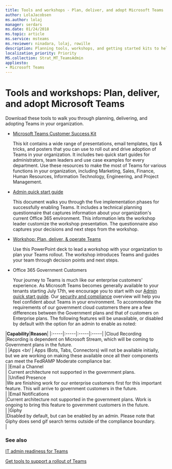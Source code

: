 ```yaml
---
title: Tools and workshops - Plan, deliver, and adopt Microsoft Teams
author: LolaJacobsen
ms.author: lolaj
manager: serdars
ms.date: 01/24/2018
ms.topic: article
ms.service: msteams
ms.reviewer: ninadara, lolaj, rowille
description: Planning tools, workshops, and getting started kits to help organizations get started with Microsoft Teams.
localization_priority: Priority
MS.collection: Strat_MT_TeamsAdmin
appliesto: 
- Microsoft Teams
---
```


Tools and workshops: Plan, deliver, and adopt Microsoft Teams
=============================================================

Download these tools to walk you through planning, delivering, and adopting Teams in your organization.


- [Microsoft Teams Customer Success Kit](http://download.microsoft.com/download/A/E/9/AE984CD4-CF4B-41E7-9ABD-6735E3F01897/MicrosoftTeamsCustomerSuccessKit.zip) 
    
    This kit contains a wide range of presentations, email templates, tips & tricks, and posters that you can use to roll out and drive adoption of Teams in your organization. It includes two quick start guides for administrators, team leaders and use case examples for every department. Use these resources to make the most of Teams for various functions in your organization, including Marketing, Sales, Finance, Human Resources, Information Technology, Engineering, and Project Management. 


- [Admin quick start guide](http://download.microsoft.com/download/F/3/9/F39B4F10-5720-4516-87E1-91E5A5678EFB/MicrosoftTeams-AdminQuickStart-EnableTeams.docx)
    
    This document walks you through the five implementation phases for successfully enabling Teams. It includes a technical planning questionnaire that captures information about your organization's current Office 365 environment. This information lets the workshop leader customize the workshop presentation. The questionnaire also captures your decisions and next steps from the workshop.

- [Workshop: Plan, deliver, & operate Teams](http://download.microsoft.com/download/A/A/D/AAD74246-790D-4E61-8DA0-865742CB42DB/MicrosoftTeams-Planning-Workshop-Dec2017.pptx) 
    
    Use this PowerPoint deck to lead a workshop with your organization to plan your Teams rollout. The workshop introduces Teams and guides your team through decision points and next steps.

- Office 365 Government Customers

   Your journey to Teams is much like our enterprise customers' experience. As Microsoft Teams becomes generally available to your tenants starting July 17th, we encourage you to start with our [Admin quick start guide](http://download.microsoft.com/download/F/3/9/F39B4F10-5720-4516-87E1-91E5A5678EFB/MicrosoftTeams-AdminQuickStart-EnableTeams.docx). Our [security and compliance](https://docs.microsoft.com/en-us/MicrosoftTeams/security-compliance-overview) overview will help you feel confident about Teams in your environment.  To accommodate the requirements of our government cloud customers there are a few differences between the Government plans and that of customers on Enterprise plans. The following features will be unavailable, or disabled by default with the option for an admin to enable as noted:

|**Capability**|**Reason**|
|:-----|:-----|:-----|:-----|
|Cloud Recording  <br/> |Recording is dependent on Microsoft Stream, which will be coming to Government plans in the future.  <br/> |
|Apps <br/ | Apps (Bots, Tabs, Connectors) will not be available initially, but we are working on making these available once all their components can meet the FedRAMP Moderate compliance bar.  <br/>|
|Email a Channel <br/> | Current architecture not supported in the government plans. <br/> |
|Unified Presence <br/> |We are finishing work for our enterprise customers first for this important feature. This will arrive to government customers in the future. <br/> |
|Email Notifications <br/> |Current architecture not supported in the government plans. Work is ongoing to bring this feature to government customers in the future. <br/>|
|Giphy  <br/> |Disabled by default, but can be enabled by an admin. Please note that Giphy does send gif search terms outside of the compliance boundary. <br/> |

### See also

[IT admin readiness for Teams](ITAdmin-readiness.md)

[Get tools to support a rollout of Teams](rollout-tools.md)


